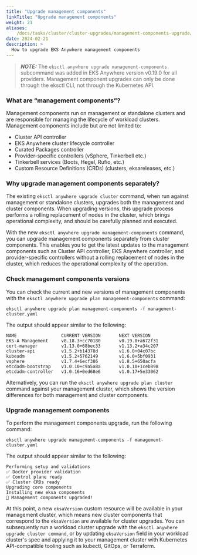 ```yaml
---
title: "Upgrade management components"
linkTitle: "Upgrade management components"
weight: 21
aliases:
    /docs/tasks/cluster/cluster-upgrades/management-components-upgrade/
date: 2024-02-21
description: >
  How to upgrade EKS Anywhere management components
---
```


>**_NOTE:_** The `eksctl anywhere upgrade management-components` subcommand was added in EKS Anywhere version v0.19.0 for all providers. Management component upgrades can only be done through the eksctl CLI, not through the Kubernetes API.

### What are “management components”?

Management components run on management or standalone clusters and are responsible for managing the lifecycle of workload clusters. Management components include but are not limited to:

* Cluster API controller
* EKS Anywhere cluster lifecycle controller
* Curated Packages controller
* Provider-specific controllers (vSphere, Tinkerbell etc.)
* Tinkerbell services (Boots, Hegel, Rufio, etc.)
* Custom Resource Definitions (CRDs) (clusters, eksareleases, etc.)

### Why upgrade management components separately?

The existing `eksctl anywhere upgrade cluster` command, when run against management or standalone clusters, upgrades both the management and cluster components. When upgrading versions, this upgrade process performs a rolling replacement of nodes in the cluster, which brings operational complexity, and should be carefully planned and executed.

With the new `eksctl anywhere upgrade management-components` command, you can upgrade management components separately from cluster components. This enables you to get the latest updates to the management components such as Cluster API controller, EKS Anywhere controller, and provider-specific controllers without a rolling replacement of nodes in the cluster, which reduces the operational complexity of the operation.

### Check management components versions

You can check the current and new versions of management components with the `eksctl anywhere upgrade plan management-components` command:

```
eksctl anywhere upgrade plan management-components -f management-cluster.yaml
```

The output should appear similar to the following:

```
NAME                 CURRENT VERSION       NEXT VERSION
EKS-A Management     v0.18.3+cc70180       v0.19.0+a672f31
cert-manager         v1.13.0+68bec33       v1.13.2+a34c207
cluster-api          v1.5.2+b14378d        v1.6.0+04c07bc
kubeadm              v1.5.2+5762149        v1.6.0+5bf0931
vsphere              v1.7.4+6ecf386        v1.8.5+650acfa
etcdadm-bootstrap    v1.0.10+c9a5a8a       v1.0.10+1ceb898
etcdadm-controller   v1.0.16+0ed68e6       v1.0.17+5e33062
```

Alternatively, you can run the `eksctl anywhere upgrade plan cluster` command against your management cluster, which shows the version differences for both management and cluster components.

### Upgrade management components

To perform the management components upgrade, run the following command:

```
eksctl anywhere upgrade management-components -f management-cluster.yaml
```

The output should appear similar to the following:

```
Performing setup and validations
✅ Docker provider validation
✅ Control plane ready
✅ Cluster CRDs ready
Upgrading core components
Installing new eksa components
🎉 Management components upgraded!
```

At this point, a new `eksaVersion` custom resource will be available in your management cluster, which means new cluster components that correspond to the `eksaVersion` are available for cluster upgrades. You can subsequently run a workload cluster upgrade with the `eksctl anywhere upgrade cluster command`, or by updating `eksaVersion` field in your workload cluster's spec and applying it to your management cluster with Kubernetes API-compatible tooling such as kubectl, GitOps, or Terraform.